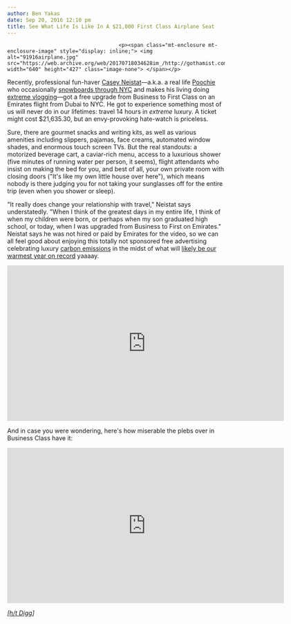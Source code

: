 ```yaml
---
author: Ben Yakas
date: Sep 20, 2016 12:10 pm
title: See What Life Is Like In A $21,000 First Class Airplane Seat
---
```


	
										<p><span class="mt-enclosure mt-enclosure-image" style="display: inline;"> <img alt="91916airplane.jpg" src="https://web.archive.org/web/20170718034628im_/http://gothamist.com/attachments/byakas/91916airplane.jpg" width="640" height="427" class="image-none"> </span></p>

<p>Recently, professional fun-haver <a href="https://web.archive.org/web/20170718034628/http://gothamist.com/tags/caseyneistat">Casey Neistat</a>&#x2014;a.k.a. a real life <a href="https://web.archive.org/web/20170718034628/https://www.youtube.com/watch?v=AySXu8x-RnA">Poochie</a> who occasionally <a href="https://web.archive.org/web/20170718034628/http://gothamist.com/2016/01/24/video_extreme_man_hitches_rope_to_e.php">snowboards through NYC</a> and makes his living doing <a href="https://web.archive.org/web/20170718034628/https://www.youtube.com/user/caseyneistat/videos">extreme vlogging</a>&#x2014;got a free upgrade from Business to First Class on an Emirates flight from Dubai to NYC. He got to experience something most of us will never do in our lifetimes: travel 14 hours in <em>extreme</em> luxury. A ticket might cost $21,635.30, but an envy-provoking hate-watch is priceless.</p>

<p>Sure, there are gourmet snacks and writing kits, as well as various amenities including slippers, pajamas, face creams, automated window shades, and enormous touch screen TVs. But the real standouts: a motorized beverage cart, a caviar-rich menu, access to a luxurious shower (five minutes of running water per person, it seems), flight attendants who insist on making the bed for you, and best of all, your own private room with closing doors (&quot;It&apos;s like my own little house over here&quot;), which means nobody is there judging you for not taking your sunglasses off for the entire trip (even when you shower or sleep).</p>

<p>&quot;It really does change your relationship with travel,&quot; Neistat says understatedly. &quot;When I think of the greatest days in my entire life, I think of when my children were born, or perhaps when my son graduated high school, or today, when I was upgraded from Business to First on Emirates.&quot; Neistat says he was not hired or paid by Emirates for the video, so we can all feel good about enjoying this totally not sponsored free advertising celebrating luxury <a href="https://web.archive.org/web/20170718034628/http://www.nytimes.com/2013/01/27/sunday-review/the-biggest-carbon-sin-air-travel.html">carbon emissions</a> in the midst of what will <a href="https://web.archive.org/web/20170718034628/http://www.cnn.com/2016/06/18/health/2016-global-heat-noaa-report-irpt/">likely be our warmest year on record</a> yaaaay. </p>

<p><iframe width="640" height="360" src="https://web.archive.org/web/20170718034628if_/https://www.youtube.com/embed/84WIaK3bl_s" frameborder="0" allowfullscreen></iframe></p>

<p>And in case you were wondering, here&apos;s how miserable the plebs over in Business Class have it:</p>

<p><iframe width="640" height="360" src="https://web.archive.org/web/20170718034628if_/https://www.youtube.com/embed/T4L-7S0-mc0" frameborder="0" allowfullscreen></iframe></p>

<p><em>[<a href="https://web.archive.org/web/20170718034628/http://digg.com/video/casey-neistat-first-class">h/t Digg</a>]</em></p>					
										
									
				